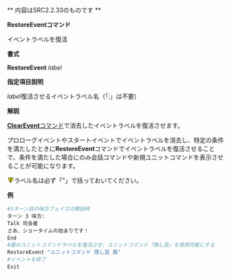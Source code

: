 ** 内容はSRC2.2.33のものです **

**RestoreEventコマンド**

イベントラベルを復活

**書式**

**RestoreEvent** *label*

**指定項目説明**

*label*復活させるイベントラベル名（「:」は不要）

**解説**

[**ClearEvent**コマンド](ClearEventコマンド.md)で消去したイベントラベルを復活させます。

プロローグイベントやスタートイベントでイベントラベルを消去し、特定の条件を満たしたときに**RestoreEvent**コマンドでイベントラベルを復活させることで、条件を満たした場合にのみ会話コマンドや新規ユニットコマンドを表示させることが可能になります。

![](./images/bm0.gif)ラベル名は必ず「"」で括っておいてください。

**例**
```sh
#3ターン目の味方フェイズの開始時
ターン 3 味方:
Talk 司会者
さあ、ショータイムの始まりです！
End
#霞のユニットコマンドラベルを復活させ、ユニットコマンド「隠し芸」を使用可能にする
RestoreEvent "ユニットコマンド 隠し芸 霞"
#イベントを終了
Exit
```

